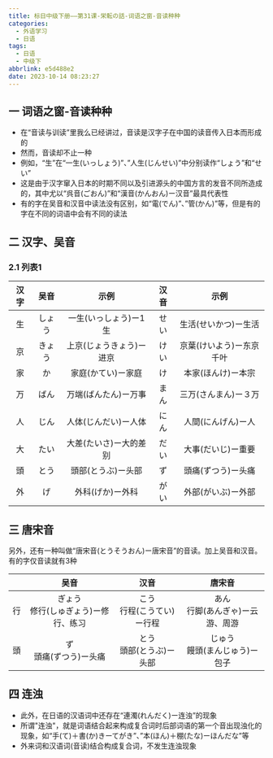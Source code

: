 ```yaml
---
title: 标日中级下册——第31课-栄転の話-词语之窗-音读种种
categories:
  - 外语学习
  - 日语
tags:
  - 日语
  - 中级下
abbrlink: e5d488e2
date: 2023-10-14 08:23:27
---
```

## 一 词语之窗-音读种种

* 在“音读与训读”里我么已经讲过，音读是汉字子在中国的读音传入日本而形成的
* 然而，音读却不止一种
* 例如，“生”在“一生(いっしょう)”、”人生(じんせい)”中分别读作“しょう”和“せい”
* 这是由于汉字窜入日本的时期不同以及引进源头的中国方言的发音不同所造成的，其中尤以“呉音(ごおん)”和“漢音(かんおん)ー汉音”最具代表性
* 有的字在吴音和汉音中读法没有区别，如“電(でん)”、”管(かん)”等，但是有的字在不同的词语中会有不同的读法

<!--more-->

## 二 汉字、吴音

### 2.1 列表1

| 汉字 |  吴音  |           示例           | 汉音 |           示例           |
| :--: | :----: | :----------------------: | :--: | :----------------------: |
|  生  | しょう |  一生(いっしょう)ー1生   | せい |   生活(せいかつ)ー生活   |
|  京  | きょう | 上京(じょうきょう)ー进京 | けい | 京葉(けいよう)ー东京千叶 |
|  家  |   か   |    家庭(かてい)ー家庭    |  け  |    本家(ほんけ)ー本宗    |
|  万  |  ばん  |   万端(ばんたん)ー万事   | まん |   三万(さんまん)ー３万   |
|  人  |  じん  |   人体(じんだい)ー人体   | にん |    人間(にんげん)ー人    |
|  大  |  たい  |  大差(たいさ)ー大的差别  | だい |    大事(だいじ)ー重要    |
|  頭  |  とう  |    頭部(とうぶ)ー头部    |  ず  |    頭痛(ずつう)ー头痛    |
|  外  |   げ   |     外科(げか)ー外科     | がい |    外部(がいぶ)ー外部    |

## 三 唐宋音

另外，还有一种叫做“唐宋音(とうそうおん)ー唐宋音”的音读。加上吴音和汉音。有的字仅音读就有3种

|      |                  吴音                  |             汉音              |               唐宋音                |
| :--: | :------------------------------------: | :---------------------------: | :---------------------------------: |
|  行  | ぎょう<br>修行(しゅぎょう)ー修行、练习 | こう<br/>行程(こうてい)ー行程 | あん<br/>行脚(あんぎゃ)ー云游、周游 |
|  頭  |       ず<br/>頭痛(ずつう)ー头痛        |  とう<br/>頭部(とうぶ)ー头部  |  じゅう<br/>饅頭(まんじゅう)ー包子  |

## 四 连浊

* 此外，在日语的汉语词中还存在“連濁(れんだく)ー连浊”的现象
* 所谓"连浊"，就是词语结合起来构成复合词时后部词语的第一个音出现浊化的现象，如“手(て)＋書(か)きーてがき”、”本(ほん)＋棚(たな)ーほんだな”等
* 外来词和汉语词(音读)结合构成复合词，不发生连浊现象

